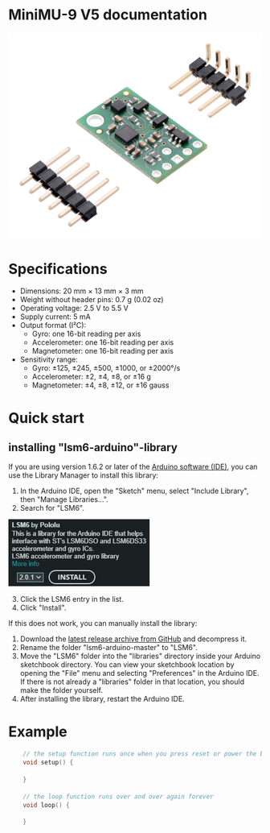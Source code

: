 # MiniMU-9 V5 documentation

![](./img/0J7058.1200.jpg)

# Specifications

- Dimensions: 20 mm × 13 mm × 3 mm
- Weight without header pins: 0.7 g (0.02 oz)
- Operating voltage: 2.5 V to 5.5 V
- Supply current: 5 mA
- Output format (I²C):
    - Gyro: one 16-bit reading per axis
    - Accelerometer: one 16-bit reading per axis
    - Magnetometer: one 16-bit reading per axis
- Sensitivity range:
    - Gyro: ±125, ±245, ±500, ±1000, or ±2000°/s
    - Accelerometer: ±2, ±4, ±8, or ±16 g
    - Magnetometer: ±4, ±8, ±12, or ±16 gauss

# Quick start

## installing "lsm6-arduino"-library
If you are using version 1.6.2 or later of the [Arduino software (IDE)](http://www.arduino.cc/en/Main/Software), you can use the Library Manager to install this library:

1. In the Arduino IDE, open the "Sketch" menu, select "Include Library", then "Manage Libraries...".
2. Search for "LSM6".

![](./img/lib.jpg)

3. Click the LSM6 entry in the list.
4. Click "Install".

If this does not work, you can manually install the library:

1. Download the [latest release archive from GitHub](https://github.com/pololu/lsm6-arduino/releases) and decompress it.
2. Rename the folder "lsm6-arduino-master" to "LSM6".
3. Move the "LSM6" folder into the "libraries" directory inside your Arduino sketchbook directory.  You can view your sketchbook location by opening the "File" menu and selecting "Preferences" in the Arduino IDE.  If there is not already a "libraries" folder in that location, you should make the folder yourself.
4. After installing the library, restart the Arduino IDE.

# Example
```C
    // the setup function runs once when you press reset or power the board
    void setup() {

    }

    // the loop function runs over and over again forever
    void loop() {

    }
```